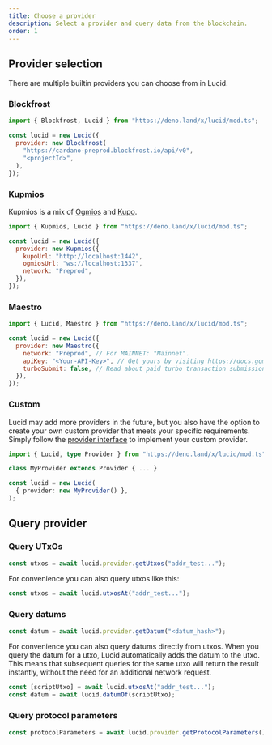 ```yaml
---
title: Choose a provider
description: Select a provider and query data from the blockchain. 
order: 1
---
```


## Provider selection

There are multiple builtin providers you can choose from in Lucid.

### Blockfrost

```js
import { Blockfrost, Lucid } from "https://deno.land/x/lucid/mod.ts";

const lucid = new Lucid({
  provider: new Blockfrost(
    "https://cardano-preprod.blockfrost.io/api/v0",
    "<projectId>",
  ),
});
```

### Kupmios

Kupmios is a mix of [Ogmios](https://ogmios.dev/) and
[Kupo](https://cardanosolutions.github.io/kupo/).

```js
import { Kupmios, Lucid } from "https://deno.land/x/lucid/mod.ts";

const lucid = new Lucid({
  provider: new Kupmios({
    kupoUrl: "http://localhost:1442",
    ogmiosUrl: "ws://localhost:1337",
    network: "Preprod",
  }),
});
```

### Maestro

```js
import { Lucid, Maestro } from "https://deno.land/x/lucid/mod.ts";

const lucid = new Lucid({
  provider: new Maestro({
    network: "Preprod", // For MAINNET: "Mainnet".
    apiKey: "<Your-API-Key>", // Get yours by visiting https://docs.gomaestro.org/docs/Getting-started/Sign-up-login.
    turboSubmit: false, // Read about paid turbo transaction submission feature at https://docs.gomaestro.org/docs/Dapp%20Platform/Turbo%20Transaction.
  }),
});
```

### Custom

Lucid may add more providers in the future, but you also have the option to
create your own custom provider that meets your specific requirements. Simply
follow the
[provider interface](https://deno.land/x/lucid@0.10.1/mod.ts?s=Provider) to
implement your custom provider.

```ts
import { Lucid, type Provider } from "https://deno.land/x/lucid/mod.ts"

class MyProvider extends Provider { ... }

const lucid = new Lucid(
  { provider: new MyProvider() },
);
```

## Query provider

### Query UTxOs

```js
const utxos = await lucid.provider.getUtxos("addr_test...");
```

For convenience you can also query utxos like this:

```js
const utxos = await lucid.utxosAt("addr_test...");
```

### Query datums

```js
const datum = await lucid.provider.getDatum("<datum_hash>");
```

For convenience you can also query datums directly from utxos. When you query
the datum for a utxo, Lucid automatically adds the datum to the utxo. This means
that subsequent queries for the same utxo will return the result instantly,
without the need for an additional network request.

```js
const [scriptUtxo] = await lucid.utxosAt("addr_test...");
const datum = await lucid.datumOf(scriptUtxo);
```

### Query protocol parameters

```js
const protocolParameters = await lucid.provider.getProtocolParameters();
```